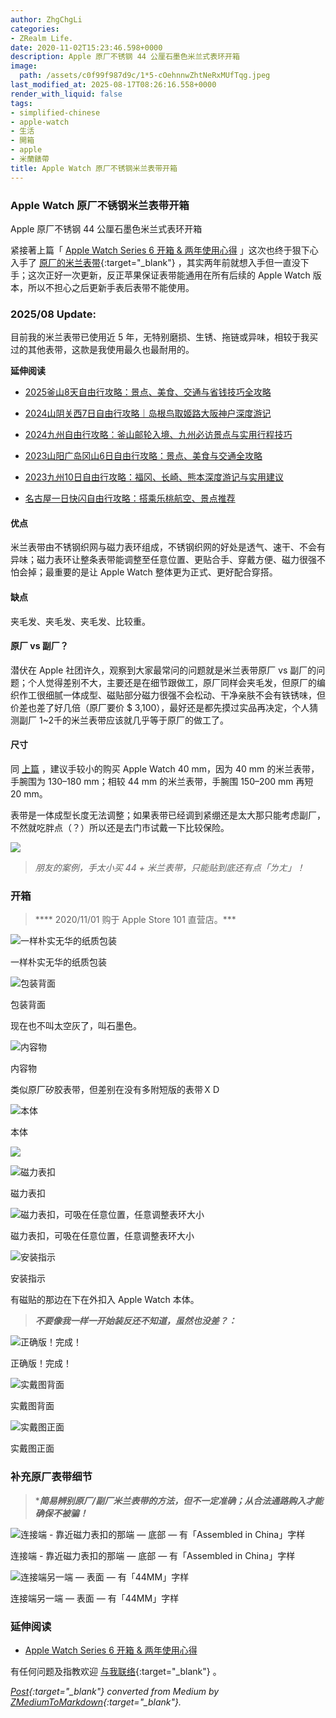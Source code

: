 ```yaml
---
author: ZhgChgLi
categories:
- ZRealm Life.
date: 2020-11-02T15:23:46.598+0000
description: Apple 原厂不锈钢 44 公厘石墨色米兰式表环开箱
image:
  path: /assets/c0f99f987d9c/1*5-cOehnnwZhtNeRxMUfTqg.jpeg
last_modified_at: 2025-08-17T08:26:16.558+0000
render_with_liquid: false
tags:
- simplified-chinese
- apple-watch
- 生活
- 開箱
- apple
- 米蘭錶帶
title: Apple Watch 原厂不锈钢米兰表带开箱
---
```


### Apple Watch 原厂不锈钢米兰表带开箱



Apple 原厂不锈钢 44 公厘石墨色米兰式表环开箱



紧接著上篇「 [Apple Watch Series 6 开箱 & 两年使用心得](../eab0e984043/) 」这次也终于狠下心入手了 [原厂的米兰表带](https://www.apple.com/tw/shop/product/MTU22FE/A/40-%E5%85%AC%E9%87%90%E9%8A%80%E8%89%B2%E7%B1%B3%E8%98%AD%E5%BC%8F%E9%8C%B6%E7%92%B0){:target="_blank"} ，其实两年前就想入手但一直没下手；这次正好一次更新，反正苹果保证表带能通用在所有后续的 Apple Watch 版本，所以不担心之后更新手表后表带不能使用。



### 2025/08 Update:



目前我的米兰表带已使用近 5 年，无特别磨损、生锈、拖链或异味，相较于我买过的其他表带，这款是我使用最久也最耐用的。



**延伸阅读**



- [2025釜山8天自由行攻略：景点、美食、交通与省钱技巧全攻略](../8ace34a1a3d8/)


- [2024山阴关西7日自由行攻略｜岛根鸟取姬路大阪神户深度游记](../aacd5f5cacd1/)


- [2024九州自由行攻略：釜山邮轮入境、九州必访景点与实用行程技巧](../cb65fd5ab770/)


- [2023山阳广岛冈山6日自由行攻略：景点、美食与交通全攻略](../31b9b3a63abc/)


- [2023九州10日自由行攻略：福冈、长崎、熊本深度游记与实用建议](../d78e0b15a08a/)


- [名古屋一日快闪自由行攻略：搭乘乐桃航空、景点推荐](../7b8a0563c157/)



#### 优点



米兰表带由不锈钢织网与磁力表环组成，不锈钢织网的好处是透气、速干、不会有异味；磁力表环让整条表带能调整至任意位置、更贴合手、穿戴方便、磁力很强不怕会掉；最重要的是让 Apple Watch 整体更为正式、更好配合穿搭。



#### 缺点



夹毛发、夹毛发、夹毛发、比较重。



#### 原厂 vs 副厂？



潜伏在 Apple 社团许久，观察到大家最常问的问题就是米兰表带原厂 vs 副厂的问题；个人觉得差别不大，主要还是在细节跟做工，原厂同样会夹毛发，但原厂的编织作工很细腻一体成型、磁贴部分磁力很强不会松动、干净亲肤不会有铁锈味，但价差也差了好几倍（原厂要价 $ 3,100），最好还是都先摸过实品再决定，个人猜测副厂 1~2千的米兰表带应该就几乎等于原厂的做工了。



#### 尺寸



同 [上篇](../eab0e984043/) ，建议手较小的购买 Apple Watch 40 mm，因为 40 mm 的米兰表带，手腕围为 130–180 mm；相较 44 mm 的米兰表带，手腕围 150–200 mm 再短 20 mm。



表带是一体成型长度无法调整；如果表带已经调到紧绷还是太大那只能考虑副厂，不然就吃胖点（？）所以还是去门市试戴一下比较保险。



![](/assets/c0f99f987d9c/1*faHIYnWjMFiOg2Q5AoWnlQ.png)



> *朋友的案例，手太小买 44 + 米兰表带，只能贴到底还有点「ㄌㄤ」！*



### 开箱



> **** 2020/11/01 购于 Apple Store 101 直营店。***



![一样朴实无华的纸质包装](/assets/c0f99f987d9c/1*HI4rii9jMG1mkzvmXMWdLw.jpeg)



一样朴实无华的纸质包装



![包装背面](/assets/c0f99f987d9c/1*e8y5jTMTJKKPdydc2v0NVw.jpeg)



包装背面



现在也不叫太空灰了，叫石墨色。



![内容物](/assets/c0f99f987d9c/1*m0sAkDMEiPwm43rTn0-3tA.jpeg)



内容物



类似原厂矽胶表带，但差别在没有多附短版的表带ＸＤ



![本体](/assets/c0f99f987d9c/1*seGVcrq2LSAlRrTp-CPIfQ.jpeg)



本体



![](/assets/c0f99f987d9c/1*IPUHeRmo5iG9QzsC_NKQoA.jpeg)



![磁力表扣](/assets/c0f99f987d9c/1*mHytJWItkz8l4OtPq5HkeA.jpeg)



磁力表扣



![磁力表扣，可吸在任意位置，任意调整表环大小](/assets/c0f99f987d9c/1*IIstNIHPD8kXOum-reIkjg.gif)



磁力表扣，可吸在任意位置，任意调整表环大小



![安装指示](/assets/c0f99f987d9c/1*OwyAmkDoSbsVwyHizqEXPA.jpeg)



安装指示



有磁贴的那边在下在外扣入 Apple Watch 本体。



> ***不要像我一样一开始装反还不知道，虽然也没差？：***



![正确版！完成！](/assets/c0f99f987d9c/1*5-cOehnnwZhtNeRxMUfTqg.jpeg)



正确版！完成！



![实戴图背面](/assets/c0f99f987d9c/1*WT_fwjfrtgJZFZnLULndRw.jpeg)



实戴图背面



![实戴图正面](/assets/c0f99f987d9c/1*eIq97MlqVilozKrm2kcT0g.jpeg)



实戴图正面



### 补充原厂表带细节



> ****简易辨别原厂/副厂米兰表带的方法，但不一定准确；从合法通路购入才能确保不被骗！***



![连接端 - 靠近磁力表扣的那端 — 底部 — 有「Assembled in China」字样](/assets/c0f99f987d9c/1*24YD1G0kgfc5qeRX55ItEg.jpeg)



连接端 - 靠近磁力表扣的那端 — 底部 — 有「Assembled in China」字样



![连接端另一端 — 表面 — 有「44MM」字样](/assets/c0f99f987d9c/1*KZcWMP1vVSGtCpLuJW6rFw.jpeg)



连接端另一端 — 表面 — 有「44MM」字样



### 延伸阅读



- [Apple Watch Series 6 开箱 & 两年使用心得](../eab0e984043/)



有任何问题及指教欢迎 [与我联络](https://www.zhgchg.li/contact){:target="_blank"} 。



*[Post](https://life.zhgchg.li/apple-watch-%E5%8E%9F%E5%BB%A0%E4%B8%8D%E9%8F%BD%E9%8B%BC%E7%B1%B3%E8%98%AD%E9%8C%B6%E5%B8%B6%E9%96%8B%E7%AE%B1-c0f99f987d9c){:target="_blank"} converted from Medium by [ZMediumToMarkdown](https://github.com/ZhgChgLi/ZMediumToMarkdown){:target="_blank"}.*